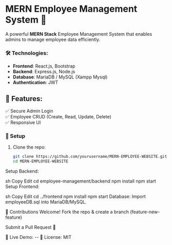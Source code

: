 
# MERN Employee Management System 🚀  

A powerful **MERN Stack** Employee Management System that enables admins to manage employee data efficiently.

### 🛠 Technologies:
- **Frontend**: React.js, Bootstrap  
- **Backend**: Express.js, Node.js  
- **Database**: MariaDB / MySQL  (Xampp Mysql)
- **Authentication**: JWT  

## 🌟 Features:
✅ Secure Admin Login  
✅ Employee CRUD (Create, Read, Update, Delete)  
✅ Responsive UI  

### 🔧 Setup  
1. Clone the repo:  
   ```sh
   git clone https://github.com/yourusername/MERN-EMPLOYEE-WEBSITE.git
   cd MERN-EMPLOYEE-WEBSITE
Setup Backend:

sh
Copy
Edit
cd employee-management/backend
npm install
npm start
Setup Frontend:

sh
Copy
Edit
cd ../frontend
npm install
npm start
Database: Import employeeDB.sql into MariaDB/MySQL.


🤝 Contributions Welcome!
Fork the repo & create a branch (feature-new-feature)

Submit a Pull Request 🚀

🔗 Live Demo: --
📜 License: MIT
